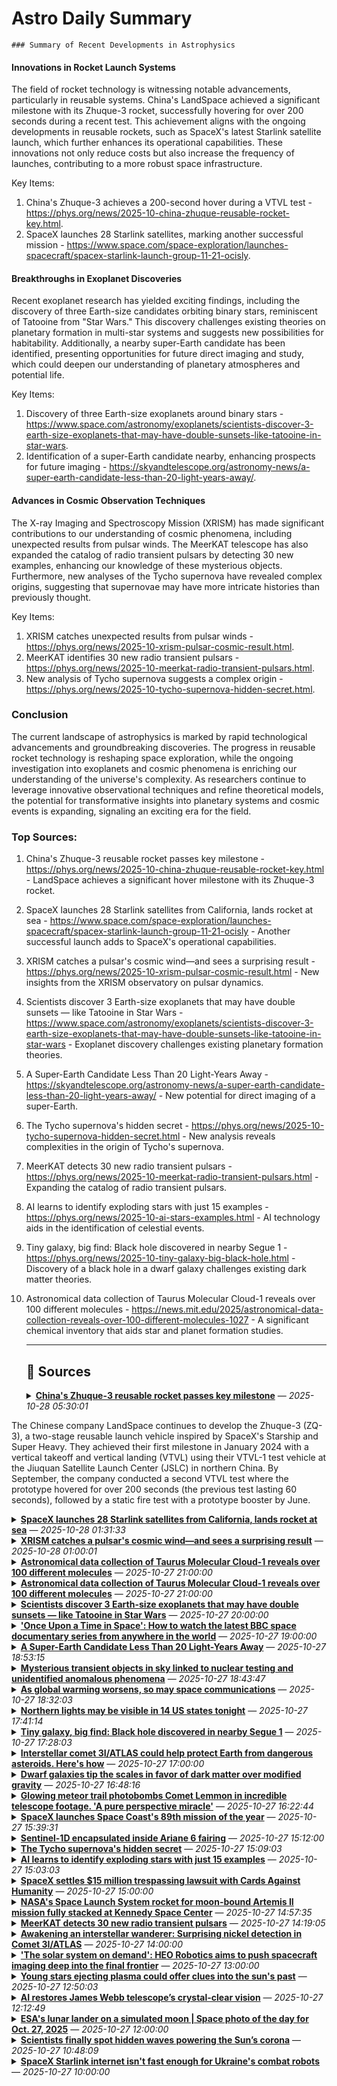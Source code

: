 # Astro Daily Summary

    ### Summary of Recent Developments in Astrophysics

#### Innovations in Rocket Launch Systems
The field of rocket technology is witnessing notable advancements, particularly in reusable systems. China's LandSpace achieved a significant milestone with its Zhuque-3 rocket, successfully hovering for over 200 seconds during a recent test. This achievement aligns with the ongoing developments in reusable rockets, such as SpaceX's latest Starlink satellite launch, which further enhances its operational capabilities. These innovations not only reduce costs but also increase the frequency of launches, contributing to a more robust space infrastructure.

Key Items:
1. China's Zhuque-3 achieves a 200-second hover during a VTVL test - https://phys.org/news/2025-10-china-zhuque-reusable-rocket-key.html.
2. SpaceX launches 28 Starlink satellites, marking another successful mission - https://www.space.com/space-exploration/launches-spacecraft/spacex-starlink-launch-group-11-21-ocisly.

#### Breakthroughs in Exoplanet Discoveries
Recent exoplanet research has yielded exciting findings, including the discovery of three Earth-size candidates orbiting binary stars, reminiscent of Tatooine from "Star Wars." This discovery challenges existing theories on planetary formation in multi-star systems and suggests new possibilities for habitability. Additionally, a nearby super-Earth candidate has been identified, presenting opportunities for future direct imaging and study, which could deepen our understanding of planetary atmospheres and potential life.

Key Items:
1. Discovery of three Earth-size exoplanets around binary stars - https://www.space.com/astronomy/exoplanets/scientists-discover-3-earth-size-exoplanets-that-may-have-double-sunsets-like-tatooine-in-star-wars.
2. Identification of a super-Earth candidate nearby, enhancing prospects for future imaging - https://skyandtelescope.org/astronomy-news/a-super-earth-candidate-less-than-20-light-years-away/.

#### Advances in Cosmic Observation Techniques
The X-ray Imaging and Spectroscopy Mission (XRISM) has made significant contributions to our understanding of cosmic phenomena, including unexpected results from pulsar winds. The MeerKAT telescope has also expanded the catalog of radio transient pulsars by detecting 30 new examples, enhancing our knowledge of these mysterious objects. Furthermore, new analyses of the Tycho supernova have revealed complex origins, suggesting that supernovae may have more intricate histories than previously thought.

Key Items:
1. XRISM catches unexpected results from pulsar winds - https://phys.org/news/2025-10-xrism-pulsar-cosmic-result.html.
2. MeerKAT identifies 30 new radio transient pulsars - https://phys.org/news/2025-10-meerkat-radio-transient-pulsars.html.
3. New analysis of Tycho supernova suggests a complex origin - https://phys.org/news/2025-10-tycho-supernova-hidden-secret.html.

### Conclusion
The current landscape of astrophysics is marked by rapid technological advancements and groundbreaking discoveries. The progress in reusable rocket technology is reshaping space exploration, while the ongoing investigation into exoplanets and cosmic phenomena is enriching our understanding of the universe's complexity. As researchers continue to leverage innovative observational techniques and refine theoretical models, the potential for transformative insights into planetary systems and cosmic events is expanding, signaling an exciting era for the field.

### Top Sources:
1. China's Zhuque-3 reusable rocket passes key milestone - https://phys.org/news/2025-10-china-zhuque-reusable-rocket-key.html - LandSpace achieves a significant hover milestone with its Zhuque-3 rocket.
2. SpaceX launches 28 Starlink satellites from California, lands rocket at sea - https://www.space.com/space-exploration/launches-spacecraft/spacex-starlink-launch-group-11-21-ocisly - Another successful launch adds to SpaceX's operational capabilities.
3. XRISM catches a pulsar's cosmic wind—and sees a surprising result - https://phys.org/news/2025-10-xrism-pulsar-cosmic-result.html - New insights from the XRISM observatory on pulsar dynamics.
4. Scientists discover 3 Earth-size exoplanets that may have double sunsets — like Tatooine in Star Wars - https://www.space.com/astronomy/exoplanets/scientists-discover-3-earth-size-exoplanets-that-may-have-double-sunsets-like-tatooine-in-star-wars - Exoplanet discovery challenges existing planetary formation theories.
5. A Super-Earth Candidate Less Than 20 Light-Years Away - https://skyandtelescope.org/astronomy-news/a-super-earth-candidate-less-than-20-light-years-away/ - New potential for direct imaging of a super-Earth.
6. The Tycho supernova's hidden secret - https://phys.org/news/2025-10-tycho-supernova-hidden-secret.html - New analysis reveals complexities in the origin of Tycho's supernova.
7. MeerKAT detects 30 new radio transient pulsars - https://phys.org/news/2025-10-meerkat-radio-transient-pulsars.html - Expanding the catalog of radio transient pulsars.
8. AI learns to identify exploding stars with just 15 examples - https://phys.org/news/2025-10-ai-stars-examples.html - AI technology aids in the identification of celestial events.
9. Tiny galaxy, big find: Black hole discovered in nearby Segue 1 - https://phys.org/news/2025-10-tiny-galaxy-big-black-hole.html - Discovery of a black hole in a dwarf galaxy challenges existing dark matter theories.
10. Astronomical data collection of Taurus Molecular Cloud-1 reveals over 100 different molecules - https://news.mit.edu/2025/astronomical-data-collection-reveals-over-100-different-molecules-1027 - A significant chemical inventory that aids star and planet formation studies.
                
    ---
                
    ## 📰 Sources
    <details><summary><strong><a href='https://phys.org/news/2025-10-china-zhuque-reusable-rocket-key.html' target='_blank'>China's Zhuque-3 reusable rocket passes key milestone</a></strong> — <em>2025-10-28 05:30:01</em></summary>

The Chinese company LandSpace continues to develop the Zhuque-3 (ZQ-3), a two-stage reusable launch vehicle inspired by SpaceX's Starship and Super Heavy. They achieved their first milestone in January 2024 with a vertical takeoff and vertical landing (VTVL) using their VTVL-1 test vehicle at the Jiuquan Satellite Launch Center (JSLC) in northern China. By September, the company conducted a second VTVL test where the prototype hovered for over 200 seconds (the previous test lasting 60 seconds), followed by a static fire test with a prototype booster by June.

</details>

<details><summary><strong><a href='https://www.space.com/space-exploration/launches-spacecraft/spacex-starlink-launch-group-11-21-ocisly' target='_blank'>SpaceX launches 28 Starlink satellites from California, lands rocket at sea</a></strong> — <em>2025-10-28 01:31:33</em></summary>

SpaceX launched yet another batch of its Starlink satellites today (Oct. 27), sending 28 of them up from California's central coast.

</details>

<details><summary><strong><a href='https://phys.org/news/2025-10-xrism-pulsar-cosmic-result.html' target='_blank'>XRISM catches a pulsar's cosmic wind—and sees a surprising result</a></strong> — <em>2025-10-28 01:00:01</em></summary>

The universe is a strange place. The X-ray Imaging and Spectroscopy Mission (XRISM) orbiting observatory recently highlighted this fact, when it was turned on a pulsar to document its powerful cosmic winds.

</details>

<details><summary><strong><a href='https://news.mit.edu/2025/astronomical-data-collection-reveals-over-100-different-molecules-1027' target='_blank'>Astronomical data collection of Taurus Molecular Cloud-1 reveals over 100 different molecules</a></strong> — <em>2025-10-27 21:00:00</em></summary>

The discovery will help researchers understand how chemicals form and change before stars and planets are born.

</details>

<details><summary><strong><a href='https://news.mit.edu/2025/astronomical-data-collection-reveals-over-100-different-molecules-1027' target='_blank'>Astronomical data collection of Taurus Molecular Cloud-1 reveals over 100 different molecules</a></strong> — <em>2025-10-27 21:00:00</em></summary>

The discovery will help researchers understand how chemicals form and change before stars and planets are born.

</details>

<details><summary><strong><a href='https://www.space.com/astronomy/exoplanets/scientists-discover-3-earth-size-exoplanets-that-may-have-double-sunsets-like-tatooine-in-star-wars' target='_blank'>Scientists discover 3 Earth-size exoplanets that may have double sunsets — like Tatooine in Star Wars</a></strong> — <em>2025-10-27 20:00:00</em></summary>

Using NASA's TESS exoplanet hunter, astronomers have discovered a strange arrangement of exoplanets around tight binary stars that shouldn't be.

</details>

<details><summary><strong><a href='https://www.space.com/entertainment/space-movies-shows/once-upon-a-time-in-space-how-to-watch-the-latest-bbc-space-documentary-series' target='_blank'>'Once Upon a Time in Space': How to watch the latest BBC space documentary series from anywhere in the world</a></strong> — <em>2025-10-27 19:00:00</em></summary>

Follow the space program since the moon landing in the four-part documentary "Once Upon a Time in Space". Here’s how to watch it anywhere on the planet.

</details>

<details><summary><strong><a href='https://skyandtelescope.org/astronomy-news/a-super-earth-candidate-less-than-20-light-years-away/' target='_blank'>A Super-Earth Candidate Less Than 20 Light-Years Away</a></strong> — <em>2025-10-27 18:53:15</em></summary>

Astronomers have discovered a ready-to-image super-Earth candidate less than 20 light-years away.
The post A Super-Earth Candidate Less Than 20 Light-Years Away appeared first on Sky & Telescope.

</details>

<details><summary><strong><a href='https://phys.org/news/2025-10-mysterious-transient-sky-linked-nuclear.html' target='_blank'>Mysterious transient objects in sky linked to nuclear testing and unidentified anomalous phenomena</a></strong> — <em>2025-10-27 18:43:47</em></summary>

A new study analyzing historical photographs taken by the Palomar Observatory between 1949 and 1957 has detected several mysterious bright spots in the sky. These transient objects, captured on film before the first satellites were ever launched, appear to have occurred on dates that strongly correlated with nuclear weapons tests.

</details>

<details><summary><strong><a href='https://phys.org/news/2025-10-global-worsens-space-communications.html' target='_blank'>As global warming worsens, so may space communications</a></strong> — <em>2025-10-27 18:32:03</em></summary>

Researchers at Kyushu University have found that rising CO2 levels in our atmosphere could lead to future disruptions in shortwave radio communications, including systems used for air traffic control, maritime communication, and radio broadcasting.

</details>

<details><summary><strong><a href='https://www.space.com/stargazing/auroras/northern-lights-may-be-visible-in-14-us-states-oct-27-29-2025' target='_blank'>Northern lights may be visible in 14 US states tonight</a></strong> — <em>2025-10-27 17:41:14</em></summary>

Auroras may be visible from Alaska to New York as geomagnetic storm conditions are predicted for tonight.

</details>

<details><summary><strong><a href='https://phys.org/news/2025-10-tiny-galaxy-big-black-hole.html' target='_blank'>Tiny galaxy, big find: Black hole discovered in nearby Segue 1</a></strong> — <em>2025-10-27 17:28:03</em></summary>

Small and unassuming, Segue 1 is a nearby dwarf galaxy containing only a handful of stars—too few to provide the gravity needed to keep itself from scattering into space. Like other dwarf galaxies, it was long believed that gravity from a mysterious substance called dark matter was the main binding force.

</details>

<details><summary><strong><a href='https://www.space.com/astronomy/comets/interstellar-comet-3i-atlas-could-help-protect-earth-from-dangerous-asteroids-heres-how' target='_blank'>Interstellar comet 3I/ATLAS could help protect Earth from dangerous asteroids. Here's how</a></strong> — <em>2025-10-27 17:00:00</em></summary>

While interstellar comet 3I/ATLAS will not come near our planet, future ones may. A new campaign seeks to improve orbit predictions.

</details>

<details><summary><strong><a href='https://phys.org/news/2025-10-dwarf-galaxies-scales-favor-dark.html' target='_blank'>Dwarf galaxies tip the scales in favor of dark matter over modified gravity</a></strong> — <em>2025-10-27 16:48:16</em></summary>

An international team of researchers led by the Leibniz Institute for Astrophysics Potsdam (AIP) has shed light on a decades-long debate about why galaxies spin faster than expected—and whether this behavior is caused by invisible dark matter or by a collapse of gravity on cosmic scales.

</details>

<details><summary><strong><a href='https://www.space.com/stargazing/glowing-meteor-trail-photobombs-comet-lemmon-in-incredible-telescope-footage-a-pure-perspective-miracle' target='_blank'>Glowing meteor trail photobombs Comet Lemmon in incredible telescope footage. 'A pure perspective miracle'</a></strong> — <em>2025-10-27 16:22:44</em></summary>

A meteor photobombed the patch of sky containing Comet Lemmon on Oct. 24, wrapping it in a glowing trail.

</details>

<details><summary><strong><a href='https://phys.org/news/2025-10-spacex-space-coast-89th-mission.html' target='_blank'>SpaceX launches Space Coast's 89th mission of the year</a></strong> — <em>2025-10-27 15:39:31</em></summary>

The Space Coast hosted its 89th orbital launch of the year with another SpaceX Starlink mission on Sunday morning (Oct. 26).

</details>

<details><summary><strong><a href='https://www.esa.int/ESA_Multimedia/Images/2025/10/Sentinel-1D_encapsulated_inside_Ariane_6_fairing' target='_blank'>Sentinel-1D encapsulated inside Ariane 6 fairing</a></strong> — <em>2025-10-27 15:12:00</em></summary>


	Image:
			Sentinel-1D encapsulated inside Ariane 6 fairing

</details>

<details><summary><strong><a href='https://phys.org/news/2025-10-tycho-supernova-hidden-secret.html' target='_blank'>The Tycho supernova's hidden secret</a></strong> — <em>2025-10-27 15:09:03</em></summary>

In November 1572, a brilliant new star appeared in the constellation Cassiopeia, shining so brightly that it was visible during the day. Danish astronomer Tycho Brahe carefully documented this celestial phenomenon, and the supernova remnant that bears his name has been studied intensively ever since. Now, a new analysis of recent observations suggests that Tycho's supernova had a more dramatic origin story than previously thought: it exploded not in empty space, but inside the ghostly remains of a planetary nebula.

</details>

<details><summary><strong><a href='https://phys.org/news/2025-10-ai-stars-examples.html' target='_blank'>AI learns to identify exploding stars with just 15 examples</a></strong> — <em>2025-10-27 15:03:03</em></summary>

How can artificial intelligence (AI) help astronomers identify celestial objects in the night sky? This is what a recent study published in Nature Astronomy hopes to address as an international team of researchers investigated the potential for using AI to conduct astrophysical surveys of celestial events, including black holes consuming stars or even exploding stars themselves. This study has the potential to help astronomers use AI to enhance the field by reducing time and resources that have traditionally been used to scan the night sky.

</details>

<details><summary><strong><a href='https://www.space.com/space-exploration/human-spaceflight/spacex-settles-usd15-million-trespassing-lawsuit-with-cards-against-humanity' target='_blank'>SpaceX settles $15 million trespassing lawsuit with Cards Against Humanity</a></strong> — <em>2025-10-27 15:00:00</em></summary>

Elon Musk's rocket company is clearing out its "gravel, tractors and space junk" from a once-pristine plot of South Texas land.

</details>

<details><summary><strong><a href='https://phys.org/news/2025-10-nasa-space-rocket-moon-bound.html' target='_blank'>NASA's Space Launch System rocket for moon-bound Artemis II mission fully stacked at Kennedy Space Center</a></strong> — <em>2025-10-27 14:57:35</em></summary>

Despite the ongoing government shutdown, NASA did manage to complete a major milestone in its effort to send astronauts back to the moon.

</details>

<details><summary><strong><a href='https://phys.org/news/2025-10-meerkat-radio-transient-pulsars.html' target='_blank'>MeerKAT detects 30 new radio transient pulsars</a></strong> — <em>2025-10-27 14:19:05</em></summary>

Using the MeerKAT telescope, an international team of astronomers have detected 30 new radio transient pulsars as part of the Meer(more) TRAnsients and Pulsars (MeerTRAP) project. The discovery was reported in a paper published Oct. 20 on the arXiv pre-print server.

</details>

<details><summary><strong><a href='https://www.space.com/astronomy/comets/awakening-an-interstellar-wanderer-surprising-nickel-detection-in-comet-3i-atlas' target='_blank'>Awakening an interstellar wanderer: Surprising nickel detection in Comet 3I/ATLAS</a></strong> — <em>2025-10-27 14:00:00</em></summary>

Our team detected glowing nickel vapor in the gas surrounding the incoming interstellar comet 3I/ATLAS at an extraordinary distance from the sun, where temperatures remain far too cold for metals to normally vaporize.

</details>

<details><summary><strong><a href='https://www.space.com/space-exploration/satellites/the-solar-system-on-demand-heo-robotics-aims-to-push-spacecraft-imaging-deep-into-the-final-frontier' target='_blank'>'The solar system on demand': HEO Robotics aims to push spacecraft imaging deep into the final frontier</a></strong> — <em>2025-10-27 13:00:00</em></summary>

From viral shots of Tiangong to a new deal with Astroscale, HEO Robotics is pioneering satellite-to-satellite imagery in orbit and even plans to expand beyond Earth.

</details>

<details><summary><strong><a href='https://phys.org/news/2025-10-young-stars-ejecting-plasma-clues.html' target='_blank'>Young stars ejecting plasma could offer clues into the sun's past</a></strong> — <em>2025-10-27 12:50:03</em></summary>

The sun is frequently ejecting huge masses of plasma, called coronal mass ejections (CMEs), into space. They often occur together with sudden brightenings called flares, and sometimes extend far enough to disturb Earth's magnetosphere, generating space weather phenomena including auroras or geomagnetic storms, and even damaging power grids on occasion.

</details>

<details><summary><strong><a href='https://www.sciencedaily.com/releases/2025/10/251027023748.htm' target='_blank'>AI restores James Webb telescope’s crystal-clear vision</a></strong> — <em>2025-10-27 12:12:49</em></summary>

Two Sydney PhD students have pulled off a remarkable space science feat from Earth—using AI-driven software to correct image blurring in NASA’s James Webb Space Telescope. Their innovation, called AMIGO, fixed distortions in the telescope’s infrared camera, restoring its ultra-sharp vision without the need for a space mission.

</details>

<details><summary><strong><a href='https://www.space.com/astronomy/moon/esas-lunar-lander-on-a-simulated-moon-space-photo-of-the-day-for-oct-28-2025' target='_blank'>ESA's lunar lander on a simulated moon | Space photo of the day for Oct. 27, 2025</a></strong> — <em>2025-10-27 12:00:00</em></summary>

With the Argonaut lunar lander and the LUNA simulation facility in Germany, the European Space Agency is building the technology and training to have life on the moon.

</details>

<details><summary><strong><a href='https://www.sciencedaily.com/releases/2025/10/251027023741.htm' target='_blank'>Scientists finally spot hidden waves powering the Sun’s corona</a></strong> — <em>2025-10-27 10:48:09</em></summary>

Researchers have directly observed torsional Alfvén waves twisting through the Sun’s corona — magnetic waves first predicted over 80 years ago. Captured using the Daniel K. Inouye Solar Telescope, these motions could explain why the corona is millions of degrees hotter than the Sun’s surface. The finding helps validate decades of solar physics theories and opens new paths to studying solar energy transfer.

</details>

<details><summary><strong><a href='https://www.space.com/space-exploration/satellites/spacex-starlink-internet-isnt-fast-enough-for-ukraines-combat-robots' target='_blank'>SpaceX Starlink internet isn't fast enough for Ukraine's combat robots</a></strong> — <em>2025-10-27 10:00:00</em></summary>

The amount of bandwidth provided by SpaceX's Starlink satellites is limiting Ukraine's ability to operate ground robots on the frontline of the nation's war against Russia.

</details>

